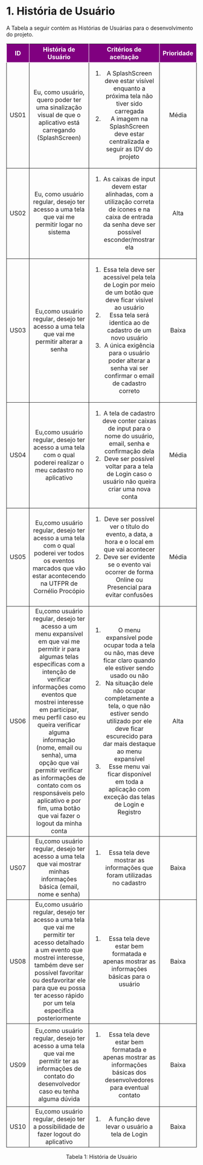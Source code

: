 # 1. História de Usuário

A Tabela a seguir contém as Histórias de Usuárias para o desenvolvimento do projeto. 

<table>
    <thead>
        <tr style="background-color: purple; color: white" >
            <th style="border-style:solid;border-width:1px;text-align:center">ID</th>
            <th style="border-style:solid;border-width:1px;text-align:center">História de Usuário</th>
            <th style="border-style:solid;border-width:1px;text-align:center">Critérios de aceitação</th>
            <th style="border-style:solid;border-width:1px;text-align:center">Prioridade</th>
        </tr>
    </thead>
    <tbody>
        <tr>
            <span id="ustory-01"></span>
            <td style="border-style:solid;border-width:1px;text-align:center;vertical-align:middle" rowspan="1">US01</td>
            <td style="border-style:solid;border-width:1px;text-align:center;vertical-align:middle" rowspan="1">Eu, como usuário, quero poder ter uma sinalização visual de que o aplicativo está carregando (SplashScreen)</td>
            <td style="border-style:solid;border-width:1px;text-align:center;vertical-align:middle" rowspan="1"><ol><li>A SplashScreen deve estar visível enquanto a próxima tela não tiver sido carregada</li><li> A imagem na SplashScreen deve estar centralizada e seguir as IDV do projeto</li></ol></td>
            <td style="border-style:solid;border-width:1px;text-align:center;vertical-align:middle">Média</td>
        </tr>
        <tr>
            <span id="ustory-02"></span>
            <td style="border-style:solid;border-width:1px;text-align:center;vertical-align:middle" rowspan="1">US02</td>
            <td style="border-style:solid;border-width:1px;text-align:center;vertical-align:middle" rowspan="1">Eu, como usuário regular, desejo ter acesso a uma tela que vai me permitir logar no sistema</td>
            <td style="border-style:solid;border-width:1px;text-align:center;vertical-align:middle" rowspan="1"><ol><li>As caixas de input devem estar alinhadas, com a utilização correta de ícones e na caixa de entrada da senha deve ser possível esconder/mostrar ela</li></ol></td>
            <td style="border-style:solid;border-width:1px;text-align:center;vertical-align:middle"> Alta </td>
        </tr>
        <tr>
            <span id="ustory-03"></span>
            <td style="border-style:solid;border-width:1px;text-align:center;vertical-align:middle" rowspan="1">US03</td>
            <td style="border-style:solid;border-width:1px;text-align:center;vertical-align:middle" rowspan="1">Eu,como usuário regular, desejo ter acesso a uma tela que vai me permitir alterar a senha</td>
            <td style="border-style:solid;border-width:1px;text-align:center;vertical-align:middle" rowspan="1"><ol><li>Essa tela deve ser acessível pela tela de Login por meio de um botão que deve ficar visível ao usuário</li><li>Essa tela será identica ao de cadastro de um novo usuário</li><li>A única exigência para o usuário poder alterar a senha vai ser confirmar o email de cadastro correto</li></ol></td>
            <td style="border-style:solid;border-width:1px;text-align:center;vertical-align:middle">Baixa</td>
        </tr>
        <tr>
            <span id="ustory-04"></span>
            <td style="border-style:solid;border-width:1px;text-align:center;vertical-align:middle" rowspan="1">US04</td>
            <td style="border-style:solid;border-width:1px;text-align:center;vertical-align:middle" rowspan="1">Eu,como usuário regular, desejo ter acesso a uma tela com o qual poderei realizar o meu cadastro no aplicativo</td>
            <td style="border-style:solid;border-width:1px;text-align:center;vertical-align:middle" rowspan="1"><ol><li>A tela de cadastro deve conter caixas de input para o nome do usuário, email, senha e confirmação dela</li><li>Deve ser possível voltar para a tela de Login caso o usuário não queira criar uma nova conta</li></ol></td>
            <td style="border-style:solid;border-width:1px;text-align:center;vertical-align:middle">Média</td>
        </tr>
        <tr>
            <span id="ustory-05"></span>
            <td style="border-style:solid;border-width:1px;text-align:center;vertical-align:middle" rowspan="1">US05</td>
            <td style="border-style:solid;border-width:1px;text-align:center;vertical-align:middle" rowspan="1">Eu,como usuário regular, desejo ter acesso a uma tela com o qual poderei ver todos os eventos marcados que vão estar acontecendo na UTFPR de Cornélio Procópio</td>
            <td style="border-style:solid;border-width:1px;text-align:center;vertical-align:middle" rowspan="1"><ol><li>Deve ser possível ver o título do evento, a data, a hora e o local em que vai acontecer</li><li>Deve ser evidente se o evento vai ocorrer de forma Online ou Presencial para evitar confusões</li></ol></td>
            <td style="border-style:solid;border-width:1px;text-align:center;vertical-align:middle">Média</td>
        </tr>
         <tr>
            <span id="ustory-06"></span>
            <td style="border-style:solid;border-width:1px;text-align:center;vertical-align:middle" rowspan="1">US06</td>
            <td style="border-style:solid;border-width:1px;text-align:center;vertical-align:middle" rowspan="1">Eu,como usuário regular, desejo ter acesso a um menu expansível em que vai me permitir ir para algumas telas específicas com a intenção de verificar informações como eventos que mostrei interesse em participar, meu perfil caso eu queira verificar alguma informação (nome, email ou senha), uma opção que vai permitir verificar as informações de contato com os responsáveis pelo aplicativo e por fim, uma botão que vai fazer o logout da minha conta </td>
            <td style="border-style:solid;border-width:1px;text-align:center;vertical-align:middle" rowspan="1"><ol><li>O menu expansível pode ocupar toda a tela ou não, mas deve ficar claro quando ele estiver sendo usado ou não</li><li>Na situação dele não ocupar completamente a tela, o que não estiver sendo utilizado por ele deve ficar escurecido para dar mais destaque ao menu expansível</li><li>Esse menu vai ficar disponível em toda a aplicação com exceção das telas de Login e Registro</li></ol></td>
            <td style="border-style:solid;border-width:1px;text-align:center;vertical-align:middle">Alta</td>
        </tr>
        <tr>
            <span id="ustory-07"></span>
            <td style="border-style:solid;border-width:1px;text-align:center;vertical-align:middle" rowspan="1">US07</td>
            <td style="border-style:solid;border-width:1px;text-align:center;vertical-align:middle" rowspan="1">Eu,como usuário regular, desejo ter acesso a uma tela que vai mostrar minhas informações básica (email, nome e senha)</td>
            <td style="border-style:solid;border-width:1px;text-align:center;vertical-align:middle" rowspan="1"><ol><li>Essa tela deve mostrar as informações que foram utilizadas no cadastro</li></ol></td>
            <td style="border-style:solid;border-width:1px;text-align:center;vertical-align:middle">Baixa</td>
        </tr>
           <tr>
            <span id="ustory-08"></span>
            <td style="border-style:solid;border-width:1px;text-align:center;vertical-align:middle" rowspan="1">US08</td>
            <td style="border-style:solid;border-width:1px;text-align:center;vertical-align:middle" rowspan="1">Eu,como usuário regular, desejo ter acesso a uma tela que vai me permitir ter acesso detalhado a um evento que mostrei interesse, também deve ser possível favoritar ou desfavoritar ele para que eu possa ter acesso rápido por um tela específica posteriormente</td>
            <td style="border-style:solid;border-width:1px;text-align:center;vertical-align:middle" rowspan="1"><ol><li>Essa tela deve estar bem formatada e apenas mostrar as informações básicas para o usuário</li></ol></td>
            <td style="border-style:solid;border-width:1px;text-align:center;vertical-align:middle">Baixa</td>
        </tr>
        <tr>
            <span id="ustory-09"></span>
            <td style="border-style:solid;border-width:1px;text-align:center;vertical-align:middle" rowspan="1">US09</td>
            <td style="border-style:solid;border-width:1px;text-align:center;vertical-align:middle" rowspan="1">Eu,como usuário regular, desejo ter acesso a uma tela que vai me permitir ter as informações de contato do desenvolvedor caso eu tenha alguma dúvida</td>
            <td style="border-style:solid;border-width:1px;text-align:center;vertical-align:middle" rowspan="1"><ol><li>Essa tela deve estar bem formatada e apenas mostrar as informações básicas dos desenvolvedores para eventual contato</li></ol></td>
            <td style="border-style:solid;border-width:1px;text-align:center;vertical-align:middle">Baixa</td>
        </tr>
        <tr>
            <span id="ustory-09"></span>
            <td style="border-style:solid;border-width:1px;text-align:center;vertical-align:middle" rowspan="1">US10</td>
            <td style="border-style:solid;border-width:1px;text-align:center;vertical-align:middle" rowspan="1">Eu,como usuário regular, desejo ter a possibilidade de fazer logout do aplicativo</td>
            <td style="border-style:solid;border-width:1px;text-align:center;vertical-align:middle" rowspan="1"><ol><li>A função deve levar o usuário a tela de Login</li></ol></td>
            <td style="border-style:solid;border-width:1px;text-align:center;vertical-align:middle">Baixa</td>
        </tr>
</table>

<div style="text-align: center">
<p>Tabela 1: História de Usuário</p>
</div>